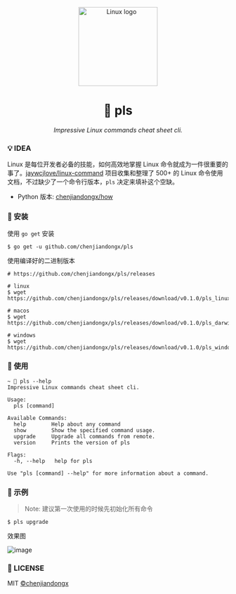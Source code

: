 <p align="center">
    <img src="https://user-images.githubusercontent.com/19553554/61995478-bd21e980-b0bb-11e9-8206-5a5958e27b25.png" alt="Linux logo" width=180 />
</p>

<h1 align="center">📝 pls</h1>
<p align="center">
    <em>Impressive Linux commands cheat sheet cli.</em>
</p>

### 💡 IDEA

Linux 是每位开发者必备的技能，如何高效地掌握 Linux 命令就成为一件很重要的事了。[jaywcjlove/linux-command](https://github.com/jaywcjlove/linux-command) 项目收集和整理了 500+ 的 Linux 命令使用文档，不过缺少了一个命令行版本，`pls` 决定来填补这个空缺。

* Python 版本: [chenjiandongx/how](https://github.com/chenjiandongx/how)

### 🔰 安装

使用 `go get` 安装 
```shell
$ go get -u github.com/chenjiandongx/pls
```

使用编译好的二进制版本
```shell
# https://github.com/chenjiandongx/pls/releases

# linux
$ wget https://github.com/chenjiandongx/pls/releases/download/v0.1.0/pls_linux_amd64

# macos
$ wget https://github.com/chenjiandongx/pls/releases/download/v0.1.0/pls_darwin_amd64

# windows
$ wget https://github.com/chenjiandongx/pls/releases/download/v0.1.0/pls_windows_amd64.exe
```

### 📏 使用

```shell
~ 🐶 pls --help
Impressive Linux commands cheat sheet cli.

Usage:
  pls [command]

Available Commands:
  help        Help about any command
  show        Show the specified command usage.
  upgrade     Upgrade all commands from remote.
  version     Prints the version of pls

Flags:
  -h, --help   help for pls

Use "pls [command] --help" for more information about a command.
```

### 🔖 示例

> Note: 建议第一次使用的时候先初始化所有命令
```shell
$ pls upgrade
```

效果图

![image](https://user-images.githubusercontent.com/19553554/71540604-caebdb80-2987-11ea-909c-f1f1488ef226.png)


### 📃 LICENSE

MIT [©chenjiandongx](https://github.com/chenjiandongx)
